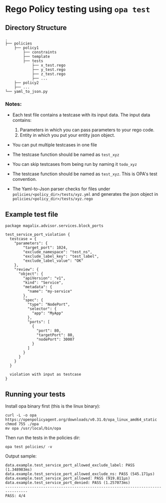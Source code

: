 # Rego Policy testing using `opa test`

## Directory Structure
```
.
├── policies
    ├── policy1
        ├── constraints
        ├── template
        ├── tests
            ├── x_test.rego
            ├── y_test.rego
            ├── z_test.rego
            ├── ...
    ├── policy2
    ├── ...
└── yaml_to_json.py
```

### Notes:
- Each test file contains a testcase with its input data. The input data contains:
    1. Parameters in which you can pass parameters to your rego code.
    2. Entity in which you put your entity json object.

- You can put multiple testcases in one file
- The testcase function should be named as `test_xyz`
- You can skip testcases from being run by naming it `todo_xyz`
- The testcase function should be named as `test_xyz`. This is OPA's test convention.
- The Yaml-to-Json parser checks for files under `policies/<policy_dir>/tests/xyz.yml` and generates the json object in `policies/<policy_dir>/tests/xyz.rego`

## Example test file

```
package magalix.advisor.services.block_ports

test_service_port_violation {
  testcase = {
    "parameters": {
        "target_port": 1024,
        "exclude_namespace": "test_ns",
        "exclude_label_key": "test_label",
        "exclude_label_value": "OK"
    },
    "review": {
      "object": {
        "apiVersion": "v1",
        "kind": "Service",
        "metadata": {
          "name": "my-service"
        },
        "spec": {
          "type": "NodePort",
          "selector": {
            "app": "MyApp"
          },
          "ports": [
            {
              "port": 80,
              "targetPort": 80,
              "nodePort": 30007
            }
          ]
        }
      }
    }
  }
  
  violation with input as testcase
}
```

## Running your tests

Install opa binary first (this is the linux binary):
```
curl -L -o opa https://openpolicyagent.org/downloads/v0.31.0/opa_linux_amd64_static
chmod 755 ./opa
mv opa /usr/local/bin/opa
```

Then run the tests in the policies dir:

`opa test policies/ -v`

Output sample:
```
data.example.test_service_port_allowed_exclude_label: PASS (1.348983ms)
data.example.test_service_port_allowed_exclude_ns: PASS (545.171µs)
data.example.test_service_port_allowed: PASS (919.811µs)
data.example.test_service_port_denied: PASS (1.257073ms)
--------------------------------------------------------------------------------
PASS: 4/4
```
